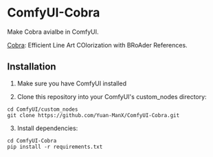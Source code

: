 # ComfyUI-Cobra

Make Cobra avialbe in ComfyUI.

[Cobra](https://github.com/zhuang2002/Cobra): Efficient Line Art COlorization with BRoAder References.


## Installation

1. Make sure you have ComfyUI installed

2. Clone this repository into your ComfyUI's custom_nodes directory:
```
cd ComfyUI/custom_nodes
git clone https://github.com/Yuan-ManX/ComfyUI-Cobra.git
```

3. Install dependencies:
```
cd ComfyUI-Cobra
pip install -r requirements.txt
```

